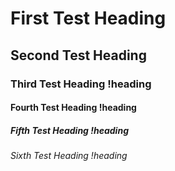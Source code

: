 # First Test Heading
## Second Test Heading
### Third Test Heading !heading
#### Fourth Test Heading !heading
##### Fifth Test Heading !heading
###### Sixth Test Heading !heading